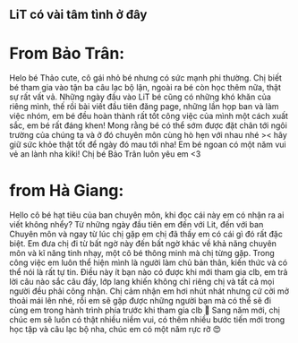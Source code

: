 ## LiT có vài tâm tình ở đây

# From Bảo Trân:
Helo bé Thảo cute, cô gái nhỏ bé nhưng có sức mạnh phi thường. Chị biết bé tham gia vào tận ba câu lạc bộ lận, ngoài ra bé còn học thêm nữa, thật sự rất vất vả. Những ngày đầu vào LiT bé cũng có những khó khăn của riêng mình, thế rồi bài viết đầu tiên đăng page, những lần họp ban và làm việc nhóm, em bé đều hoàn thành rất tốt công việc của mình một cách xuất sắc, em bé rất đáng khen! Mong rằng bé có thể sớm được đặt chân tới ngôi trường của chúng ta và ở đó chuyên môn cùng hò hẹn với nhau nhé >< hãy giữ sức khỏe thật tốt để ngày đó mau tới nha! Em bé ngoan có một năm vui vẻ an lành nha kiki!
Chị bé Bảo Trân luôn yêu em <3

# from Hà Giang:
Hello cô bé hạt tiêu của ban chuyên môn, khi đọc cái này em có nhận ra ai viết không nhểy? 
Từ những ngày đầu tiên em đến với Lit, đến với ban Chuyên môn và ngay từ lúc chị gặp em chị đã thấy em có cái gì đó rất đặc biệt. Em đưa chị đi từ bất ngờ này đến bất ngờ khác về khả năng chuyên môn và kĩ năng tinh nhạy, một cô bé thông minh mà chị từng gặp. Trong công việc em luôn thể hiện mình là người làm chủ bản thân, kiến thức và có thể nói là rất tự tin. Điều này ít bạn nào có được khi mới tham gia clb, em trả lời câu nào sắc câu đấy, lớp lang khiến không chỉ riêng chị và tất cả mọi người đều phải công nhận. Chị cảm nhận em hơi nhút nhát nhưng cứ cởi mở thoải mái lên nhé, rồi em sẽ gặp được những người bạn mà có thể sẽ đi cùng em trong hành trình phía trước khi tham gia clb 🌷
Sang năm mới, chị chúc em sẽ luôn có thật nhiều niềm vui, có thêm nhiều bước tiến mới trong học tập và câu lạc bộ nha, chúc em có một năm rực rỡ 😍

